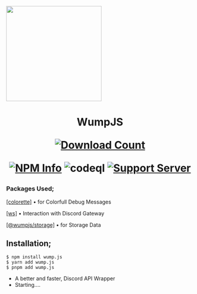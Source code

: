 <img align="center" width="256" src="https://avatars.githubusercontent.com/u/121692661?s=96&v=4"></img>

<h1 width="512" height="512" align="center">WumpJS</p>
<div align="center">
<a href="https://www.npmjs.com/package/wump.js"><img src="https://img.shields.io/npm/dt/wump.js.svg?maxAge=3600" alt="Download Count" /></a>

<a href="https://www.npmjs.com/package/wump.js"><img src="https://img.shields.io/npm/v/wump.js.svg?maxAge=3600" alt="NPM Info" /></a>
<img src="https://github.com/wumpjs/wump.js/actions/workflows/codeql.yml/badge.svg" alt="codeql"></img>
<a href="https://discord.gg/FVc4Ha4G7P"><img src="https://img.shields.io/discord/1058766653741084773?color=3437eb&logo=discord&logoColor=blie" alt="Support Server" /></a>
</div>

### Packages Used;
[[colorette]](https://npmjs.com/colorette) • for Colorfull Debug Messages

[[ws]](https://npmjs.com/ws) • Interaction with Discord Gateway

[[@wumpjs/storage]](https://npmjs.com/@wumpjs/storage) • for Storage Data

## Installation;
```sh-session
$ npm install wump.js
$ yarn add wump.js
$ pnpm add wump.js
```

- A better and faster, Discord API Wrapper
- Starting....
